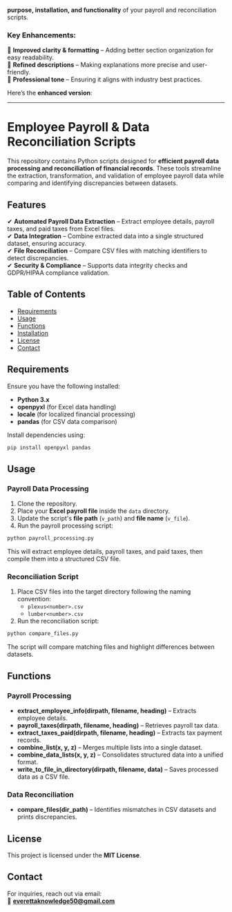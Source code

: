 **purpose, installation, and functionality** of your payroll and reconciliation scripts.  

### Key Enhancements:  
🔹 **Improved clarity & formatting** – Adding better section organization for easy readability.  
🔹 **Refined descriptions** – Making explanations more precise and user-friendly.  
🔹 **Professional tone** – Ensuring it aligns with industry best practices.  

Here’s the **enhanced version**:  

---

# Employee Payroll & Data Reconciliation Scripts  

This repository contains Python scripts designed for **efficient payroll data processing and reconciliation of financial records**. These tools streamline the extraction, transformation, and validation of employee payroll data while comparing and identifying discrepancies between datasets.  

## Features  
✔ **Automated Payroll Data Extraction** – Extract employee details, payroll taxes, and paid taxes from Excel files.  
✔ **Data Integration** – Combine extracted data into a single structured dataset, ensuring accuracy.  
✔ **File Reconciliation** – Compare CSV files with matching identifiers to detect discrepancies.  
✔ **Security & Compliance** – Supports data integrity checks and GDPR/HIPAA compliance validation.  

## Table of Contents  
- [Requirements](#requirements)  
- [Usage](#usage)  
- [Functions](#functions)  
- [Installation](#installation)  
- [License](#license)  
- [Contact](#contact)  

## Requirements  
Ensure you have the following installed:  
- **Python 3.x**  
- **openpyxl** (for Excel data handling)  
- **locale** (for localized financial processing)  
- **pandas** (for CSV data comparison)  

Install dependencies using:  
```sh
pip install openpyxl pandas
```

## Usage  

### Payroll Data Processing  
1. Clone the repository.  
2. Place your **Excel payroll file** inside the `data` directory.  
3. Update the script's **file path** (`v_path`) and **file name** (`v_file`).  
4. Run the payroll processing script:  
```sh
python payroll_processing.py
```  
This will extract employee details, payroll taxes, and paid taxes, then compile them into a structured CSV file.  

### Reconciliation Script  
1. Place CSV files into the target directory following the naming convention:  
   - `plexus<number>.csv`  
   - `lumber<number>.csv`  
2. Run the reconciliation script:  
```sh
python compare_files.py
```  
The script will compare matching files and highlight differences between datasets.  

## Functions  

### Payroll Processing  
- **extract_employee_info(dirpath, filename, heading)** – Extracts employee details.  
- **payroll_taxes(dirpath, filename, heading)** – Retrieves payroll tax data.  
- **extract_taxes_paid(dirpath, filename, heading)** – Extracts tax payment records.  
- **combine_list(x, y, z)** – Merges multiple lists into a single dataset.  
- **combine_data_lists(x, y, z)** – Consolidates structured data into a unified format.  
- **write_to_file_in_directory(dirpath, filename, data)** – Saves processed data as a CSV file.  

### Data Reconciliation  
- **compare_files(dir_path)** – Identifies mismatches in CSV datasets and prints discrepancies.  

## License  
This project is licensed under the **MIT License**.  

## Contact  
For inquiries, reach out via email:  
📧 **everettaknowledge50@gmail.com**  
